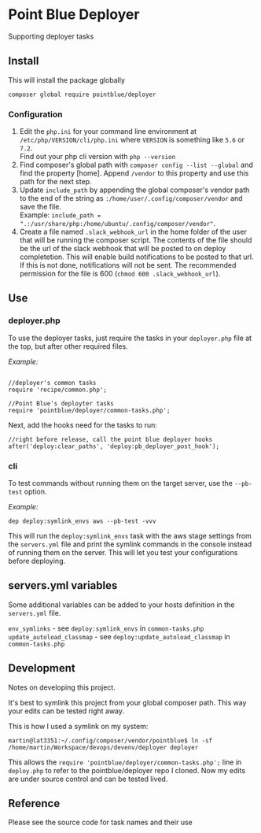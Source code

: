 # Point Blue Deployer  

Supporting deployer tasks

## Install  

This will install the package globally   

`composer global require pointblue/deployer`  

### Configuration  

  1. Edit the `php.ini` for your command line environment at `/etc/php/VERSION/cli/php.ini` where 
  `VERSION` is something like `5.6` or `7.2`.  
  Find out your php cli version with `php --version`
  2. Find composer's global path with `composer config --list --global` and find the property \[home\].
  Append `/vendor` to this property and use this path for the next step.
  3. Update `include_path` by appending the global composer's vendor path to the end of the string 
  as `:/home/user/.config/composer/vendor` and save the file.  
  Example: `include_path = ".:/usr/share/php:/home/ubuntu/.config/composer/vendor"`. 
  4. Create a file named `.slack_webhook_url` in the home folder of the user that will be running the composer script.
  The contents of the file should be the url of the slack webhook that will be posted to on deploy completetion. 
  This will enable build notifications to be posted to that url. If this is not done, notifications will not be sent.
  The recommended permission for the file is 600 (`chmod 600 .slack_webhook_url`).  
  
## Use  

### deployer.php  

To use the deployer tasks, just require the tasks in your `deployer.php` file at the top, but after other
required files.  

*Example:*  
```

//deployer's common tasks
require 'recipe/common.php';

//Point Blue's deployter tasks
require 'pointblue/deployer/common-tasks.php';
```

Next, add the hooks need for the tasks to run:  

```
//right before release, call the point blue deployer hooks
after('deploy:clear_paths', 'deploy:pb_deployer_post_hook');
```

### cli  

To test commands without running them on the target server, use the `--pb-test` option.  
 
*Example:* 

`dep deploy:symlink_envs aws --pb-test -vvv`  

This will run the `deploy:symlink_envs` task with the aws stage settings from the `servers.yml` file and
print the symlink commands in the console instead of running them on the server. This will let you test
your configurations before deploying.

## servers.yml variables

Some additional variables can be added to your hosts definition in the `servers.yml` file.

`env_symlinks` - see `deploy:symlink_envs` in `common-tasks.php`  
`update_autoload_classmap` - see `deploy:update_autoload_classmap` in `common-tasks.php`

## Development  

Notes on developing this project.

It's best to symlink this project from your global composer path. This way your edits can be tested right away.  

This is how I used a symlink on my system:  
```
martin@lat3351:~/.config/composer/vendor/pointblue$ ln -sf /home/martin/Workspace/devops/devenv/deployer deployer
```

This allows the `require 'pointblue/deployer/common-tasks.php';` line in `deploy.php` to refer to the pointblue/deployer
repo I cloned. Now my edits are under source control and can be tested lived.  


## Reference  

Please see the source code for task names and their use  
